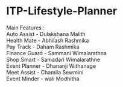 # ITP-Lifestyle-Planner

Main Features :
<br>Auto Assist - Dulakshana Malith
<br>Health Mate - Abhilash Rashmika
<br>Pay Track - Daham Rashmika
<br>Finance Guard - Sammani Wimalarathna
<br>Shop Smart - Samadari Wimalarathne
<br>Event Planner - Dhananji Withanage
<br>Meet Assist - Chamila Sewmini
<br>Event Minder - wali Modhitha
